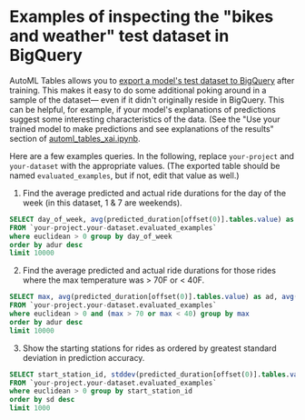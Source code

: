 
# Examples of inspecting the "bikes and weather" test dataset in BigQuery


AutoML Tables allows you to [export a model's test dataset to BigQuery](https://cloud.google.com/automl-tables/docs/evaluate#downloading_your_test_dataset_to) after training.  This makes it easy to do some additional poking around in a sample of the dataset— even if it didn't originally reside in BigQuery. This can be helpful, for example, if your model's explanations of predictions suggest some interesting characteristics of the data.
(See the "Use your trained model to make predictions and see explanations of the results" section of [automl_tables_xai.ipynb](automl_tables_xai.ipynb).

Here are a few examples queries.
In the following, replace `your-project` and `your-dataset` with the appropriate values. (The exported table should be named `evaluated_examples`, but if not, edit that value as well.)

1. Find the average predicted and actual ride durations for the day of the week (in this dataset, 1 & 7 are weekends).

```sql
SELECT day_of_week, avg(predicted_duration[offset(0)].tables.value) as ad, avg(duration) as adur
FROM `your-project.your-dataset.evaluated_examples`
where euclidean > 0 group by day_of_week
order by adur desc
limit 10000
```

2. Find the average predicted and actual ride durations for those rides where the max temperature was > 70F or < 40F.

```sql
SELECT max, avg(predicted_duration[offset(0)].tables.value) as ad, avg(duration) as adur
FROM `your-project.your-dataset.evaluated_examples`
where euclidean > 0 and (max > 70 or max < 40) group by max
order by adur desc
limit 10000
```

3. Show the starting stations for rides as ordered by greatest standard deviation in prediction accuracy. 

```sql
SELECT start_station_id, stddev(predicted_duration[offset(0)].tables.value - duration) as sd, avg(predicted_duration[offset(0)].tables.value - duration) as ad
FROM `your-project.your-dataset.evaluated_examples`
where euclidean > 0 group by start_station_id
order by sd desc
limit 1000
```